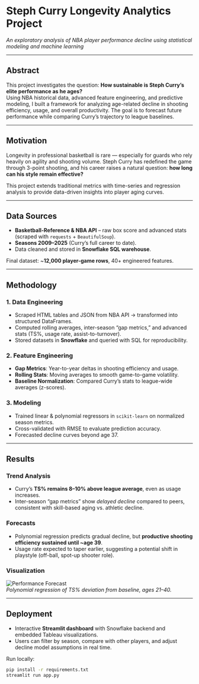 # Steph Curry Longevity Analytics Project  
*An exploratory analysis of NBA player performance decline using statistical modeling and machine learning*

---

## Abstract
This project investigates the question: **How sustainable is Steph Curry’s elite performance as he ages?**  
Using NBA historical data, advanced feature engineering, and predictive modeling, I built a framework for analyzing age-related decline in shooting efficiency, usage, and overall productivity. The goal is to forecast future performance while comparing Curry’s trajectory to league baselines.

---

## Motivation
Longevity in professional basketball is rare — especially for guards who rely heavily on agility and shooting volume. Steph Curry has redefined the game through 3-point shooting, and his career raises a natural question: **how long can his style remain effective?**

This project extends traditional metrics with time-series and regression analysis to provide data-driven insights into player aging curves.

---

## Data Sources
- **Basketball-Reference & NBA API** – raw box score and advanced stats (scraped with `requests` + `BeautifulSoup`).  
- **Seasons 2009–2025** (Curry’s full career to date).  
- Data cleaned and stored in **Snowflake SQL warehouse**.  

Final dataset: ~**12,000 player-game rows**, 40+ engineered features.

---

## Methodology

### 1. Data Engineering
- Scraped HTML tables and JSON from NBA API → transformed into structured DataFrames.  
- Computed rolling averages, inter-season “gap metrics,” and advanced stats (TS%, usage rate, assist-to-turnover).  
- Stored datasets in **Snowflake** and queried with SQL for reproducibility.  

### 2. Feature Engineering
- **Gap Metrics**: Year-to-year deltas in shooting efficiency and usage.  
- **Rolling Stats**: Moving averages to smooth game-to-game volatility.  
- **Baseline Normalization**: Compared Curry’s stats to league-wide averages (z-scores).  

### 3. Modeling
- Trained linear & polynomial regressors in `scikit-learn` on normalized season metrics.  
- Cross-validated with RMSE to evaluate prediction accuracy.  
- Forecasted decline curves beyond age 37.  

---

## Results

### Trend Analysis
- Curry’s **TS% remains 8–10% above league average**, even as usage increases.  
- Inter-season “gap metrics” show *delayed decline* compared to peers, consistent with skill-based aging vs. athletic decline.

### Forecasts
- Polynomial regression predicts gradual decline, but **productive shooting efficiency sustained until ~age 39**.  
- Usage rate expected to taper earlier, suggesting a potential shift in playstyle (off-ball, spot-up shooter role).  

### Visualization
![Performance Forecast]([images/longevity_forecast.png](https://github.com/leo3457/Steph-Curry-Longevity-Analytics-Project/blob/880eb6e056aaf1cd0eb7ab614b0f62f53553b3f5/steph%20curry%20ts%20graph.png))  
*Polynomial regression of TS% deviation from baseline, ages 21–40.*

---

## Deployment
- Interactive **Streamlit dashboard** with Snowflake backend and embedded Tableau visualizations.  
- Users can filter by season, compare with other players, and adjust decline model assumptions in real time.  

Run locally:
```bash
pip install -r requirements.txt
streamlit run app.py
